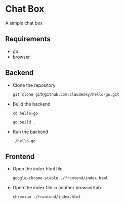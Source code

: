 # Chat Box

A simple chat box

## Requirements
- go
- browser

## Backend

- Clone the repository

    `git clone git@github.com:claudesky/hello-go.git`


- Build the backend

    `cd hello-go`

    `go build .`

- Run the backend

    `./hello-go`

## Frontend

- Open the index html file

    `google-chrome-stable ./frontend/index.html`

- Open the index file in another browser/tab

    `chromium ./frontend/index.html`
